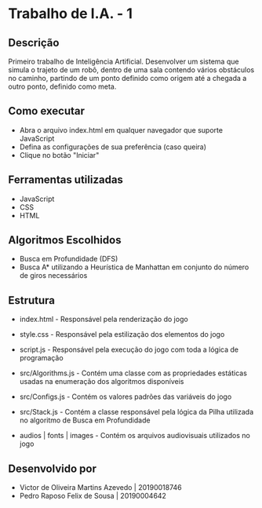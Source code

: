 # Trabalho de I.A. - 1

## Descrição
Primeiro trabalho de Inteligência Artificial. Desenvolver um sistema que simula o trajeto de um robô, dentro de uma sala contendo vários obstáculos no caminho, partindo de um ponto definido como origem até a chegada a outro ponto, definido como meta.

## Como executar
* Abra o arquivo index.html em qualquer navegador que suporte JavaScript
* Defina as configurações de sua preferência (caso queira)
* Clique no botão "Iniciar"

## Ferramentas utilizadas
* JavaScript
* CSS
* HTML

## Algoritmos Escolhidos
* Busca em Profundidade (DFS)
* Busca A* utilizando a Heurística de Manhattan em conjunto do número de giros necessários

## Estrutura
* index.html - Responsável pela renderização do jogo
* style.css - Responsável pela estilização dos elementos do jogo
* script.js - Responsável pela execução do jogo com toda a lógica de programação
* src/Algorithms.js - Contém uma classe com as propriedades estáticas usadas na enumeração dos algoritmos disponíveis
* src/Configs.js - Contém os valores padrões das variáveis do jogo
* src/Stack.js - Contém a classe responsável pela lógica da Pilha utilizada no algoritmo de Busca em Profundidade

* audios | fonts | images - Contém os arquivos audiovisuais utilizados no jogo

## Desenvolvido por
* Victor de Oliveira Martins Azevedo | 20190018746
* Pedro Raposo Felix de Sousa | 20190004642

